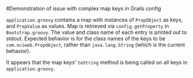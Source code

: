 #Demonstration of issue with complex map keys in Grails config

`application.groovy` contains a map with instances of `PropObject` as keys, and `PropValue` as values. Map is retrieved via `config.getProperty` in `Bootstrap.groovy`. The value and class name of each entry is printed out to stdout. Expected behavior is for the class names of the keys to be `com.ociweb.PropObject`, rather than `java.lang.String` (which is the current behavior).
 
It appears that the map keys' `toString` method is being called on all keys in `application.groovy`. 